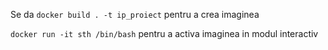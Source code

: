 Se da `docker build . -t ip_proiect` pentru a crea imaginea

`docker run -it sth /bin/bash` pentru a activa imaginea in modul interactiv

